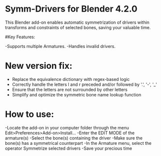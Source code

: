 # Symm-Drivers for Blender 4.2.0
This Blender add-on enables automatic symmetrization of drivers within transforms and constraints of selected bones, saving your valuable time.

#Key Features:

-Supports multiple Armatures.
-Handles invalid drivers.

# New version fix:

- Replace the equivalence dictionary with regex-based logic
- Correctly handle the letters l and r preceded and/or followed by '.', '-', '_'
- Ensure that the letters are not surrounded by other letters
- Simplify and optimize the symmetric bone name lookup function

# How to use:
-Locate the add-on in your computer folder through the menu Edit>Preferences>Add-on>Install...
-Enter the EDIT MODE of the armature(s)
-Select the bone(s) containing the driver
-Make sure the bone(s) has a symmetrical counterpart
-In the Armature menu, select the operator Symmetrize selected drivers
-Save your precious time
